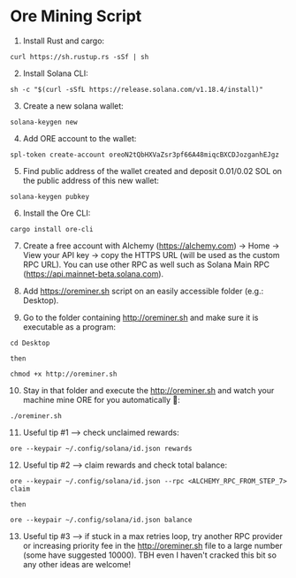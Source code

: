 # Ore Mining Script

1. Install Rust and cargo:
```
curl https://sh.rustup.rs -sSf | sh
```

2. Install Solana CLI:
```
sh -c "$(curl -sSfL https://release.solana.com/v1.18.4/install)"
```

3. Create a new solana wallet:
```
solana-keygen new
```

4. Add ORE account to the wallet:
```
spl-token create-account oreoN2tQbHXVaZsr3pf66A48miqcBXCDJozganhEJgz
```

5. Find public address of the wallet created and deposit 0.01/0.02 SOL on the public address of this new wallet:
```
solana-keygen pubkey
```

6. Install the Ore CLI:
```
cargo install ore-cli
```

7. Create a free account with Alchemy (https://alchemy.com) -> Home -> View your API key -> copy the HTTPS URL (will be used as the custom RPC URL). You can use other RPC as well such as Solana Main RPC (https://api.mainnet-beta.solana.com).

8. Add https://oreminer.sh script on an easily accessible folder (e.g.: Desktop).

9. Go to the folder containing http://oreminer.sh and make sure it is executable as a program:
```
cd Desktop

then

chmod +x http://oreminer.sh
```

10. Stay in that folder and execute the http://oreminer.sh and watch your machine mine ORE for you automatically 🤑:
```
./oreminer.sh
```

11. Useful tip #1 --> check unclaimed rewards:
```
ore --keypair ~/.config/solana/id.json rewards
```
12. Useful tip #2 --> claim rewards and check total balance:
```
ore --keypair ~/.config/solana/id.json --rpc <ALCHEMY_RPC_FROM_STEP_7> claim

then

ore --keypair ~/.config/solana/id.json balance
```

13. Useful tip #3 --> if stuck in a max retries loop, try another RPC provider or increasing priority fee in the http://oreminer.sh file to a large number (some have suggested 10000). TBH even I haven't cracked this bit so any other ideas are welcome! 
